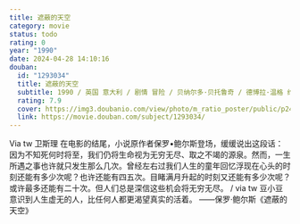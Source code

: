 ```yaml
---
title: 遮蔽的天空
category: movie
status: todo
rating: 0
year: "1990"
date: 2024-04-28 14:10:16
douban:
  id: "1293034"
  title: 遮蔽的天空
  subtitle: 1990 / 英国 意大利 / 剧情 冒险 / 贝纳尔多·贝托鲁奇 / 德博拉·温格 约翰·马尔科维奇
  rating: 7.9
  cover: https://img3.doubanio.com/view/photo/m_ratio_poster/public/p2480929112.jpg
  link: https://movie.douban.com/subject/1293034/
---
```


Via tw 卫斯理 在电影的结尾，小说原作者保罗•鲍尔斯登场，缓缓说出这段话：
因为不知死何时将至，我们仍将生命视为无穷无尽、取之不竭的源泉。然而，一生所遇之事也许就只发生那么几次。曾经左右过我们人生的童年回忆浮现在心头的时刻还能有多少次呢？也许还能有四五次。目睹满月升起的时刻又还能有多少次呢？或许最多还能有二十次。但人们总是深信这些机会将无穷无尽。 / via tw 豆小豆 意识到人生虚无的人，比任何人都更渴望真实的活着。
——保罗·鲍尔斯《遮蔽的天空》
